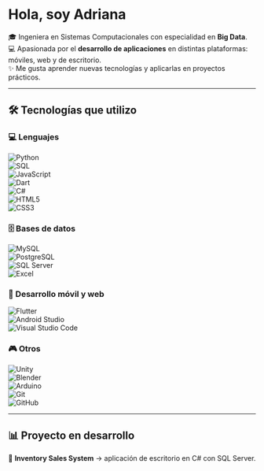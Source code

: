 # Hola, soy Adriana  

🎓 Ingeniera en Sistemas Computacionales con especialidad en **Big Data**.  
💻 Apasionada por el **desarrollo de aplicaciones** en distintas plataformas: móviles, web y de escritorio.  
✨ Me gusta aprender nuevas tecnologías y aplicarlas en proyectos prácticos.  

---

## 🛠️ Tecnologías que utilizo  

### 💻 Lenguajes  
![Python](https://img.shields.io/badge/Python-3776AB?style=for-the-badge&logo=python&logoColor=white)  
![SQL](https://img.shields.io/badge/SQL-003B57?style=for-the-badge&logo=database&logoColor=white)  
![JavaScript](https://img.shields.io/badge/JavaScript-F7DF1E?style=for-the-badge&logo=javascript&logoColor=black)  
![Dart](https://img.shields.io/badge/Dart-0175C2?style=for-the-badge&logo=dart&logoColor=white)  
![C#](https://img.shields.io/badge/C%23-239120?style=for-the-badge&logo=c-sharp&logoColor=white)  
![HTML5](https://img.shields.io/badge/HTML5-E34F26?style=for-the-badge&logo=html5&logoColor=white)  
![CSS3](https://img.shields.io/badge/CSS3-1572B6?style=for-the-badge&logo=css3&logoColor=white)  

### 🗄️ Bases de datos  
![MySQL](https://img.shields.io/badge/MySQL-4479A1?style=for-the-badge&logo=mysql&logoColor=white)  
![PostgreSQL](https://img.shields.io/badge/PostgreSQL-4169E1?style=for-the-badge&logo=postgresql&logoColor=white)  
![SQL Server](https://img.shields.io/badge/SQL%20Server-CC2927?style=for-the-badge&logo=microsoft-sql-server&logoColor=white)  
![Excel](https://img.shields.io/badge/Excel-217346?style=for-the-badge&logo=microsoft-excel&logoColor=white)  

### 📱 Desarrollo móvil y web  
![Flutter](https://img.shields.io/badge/Flutter-02569B?style=for-the-badge&logo=flutter&logoColor=white)  
![Android Studio](https://img.shields.io/badge/Android%20Studio-3DDC84?style=for-the-badge&logo=android-studio&logoColor=white)  
![Visual Studio Code](https://img.shields.io/badge/VS%20Code-0078d7?style=for-the-badge&logo=visual-studio-code&logoColor=white)  

### 🎮 Otros  
![Unity](https://img.shields.io/badge/Unity-100000?style=for-the-badge&logo=unity&logoColor=white)  
![Blender](https://img.shields.io/badge/Blender-F5792A?style=for-the-badge&logo=blender&logoColor=white)  
![Arduino](https://img.shields.io/badge/Arduino-00979D?style=for-the-badge&logo=arduino&logoColor=white)  
![Git](https://img.shields.io/badge/Git-F05032?style=for-the-badge&logo=git&logoColor=white)  
![GitHub](https://img.shields.io/badge/GitHub-181717?style=for-the-badge&logo=github&logoColor=white)  

---

## 📊 Proyecto en desarrollo
🔹 **Inventory Sales System** → aplicación de escritorio en C# con SQL Server.  
 
